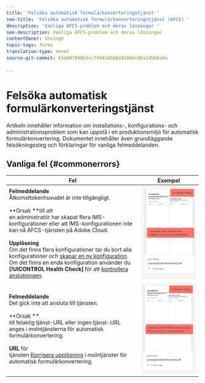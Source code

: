 ```yaml
---
title: 'Felsöka automatisk formulärkonverteringstjänst '
seo-title: 'Felsöka automatisk formulärkonverteringstjänst (AFCS) '
description: 'Vanliga AFCS-problem och deras lösningar '
seo-description: Vanliga AFCS-problem och deras lösningar
contentOwner: khsingh
topic-tags: forms
translation-type: tm+mt
source-git-commit: 65dd07048b3cc7d9434568a8188dc08a1db66ada

---
```



# Felsöka automatisk formulärkonverteringstjänst


Artikeln innehåller information om installations-, konfigurations- och administrationsproblem som kan uppstå i en produktionsmiljö för automatisk formulärkonvertering. Dokumentet innehåller även grundläggande felsökningssteg och förklaringar för vanliga felmeddelanden.

## Vanliga fel {#commonerrors}

| Fel | Exempel |
|--- |--- |
| **Felmeddelande** <br> Åtkomsttokenhuvudet är inte tillgängligt. <br><br>**Orsak **till att<br>en administratör har skapat flera IMS-konfigurationer eller att IMS-konfigurationen inte kan nå AFCS-tjänsten på Adobe Cloud.<br><br>**Upplösning** <br> Om det finns flera konfigurationer tar du bort alla konfigurationer och [skapar en ny konfiguration](configure-service.md#obtainpubliccertificates). <br> Om det finns en enda konfiguration använder du **[!UICONTROL Health Check]** för att [kontrollera anslutningen](configure-service.md#createintegrationoption). | ![Färgat formulär](assets/invalid-ims-configuration.png) |
| **Felmeddelande** <br> Det gick inte att ansluta till tjänsten.  <br><br>**Orsak **<br>till felaktig tjänst-URL eller ingen tjänst-URL anges i molntjänsterna för automatisk formulärkonvertering.<br><br>**URL** för <br> tjänsten [Korrigera upplösning](configure-service.md#configure-the-cloud-service) i molntjänster för automatisk formulärkonvertering. | ![Färgat formulär](assets/wrong-endpoint-configured.png) |
